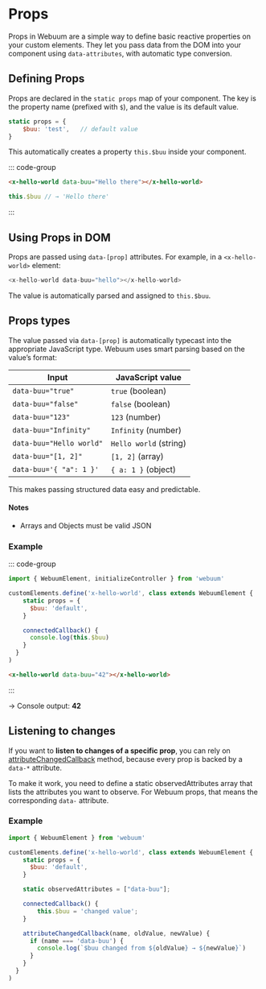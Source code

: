 # Props

Props in Webuum are a simple way to define basic reactive properties on your custom elements.
They let you pass data from the DOM into your component using `data-attributes`, with automatic type conversion.

## Defining Props

Props are declared in the `static props` map of your component.
The key is the property name (prefixed with `$`), and the value is its default value.

```js
static props = {
    $buu: 'test',   // default value
}
```

This automatically creates a property `this.$buu` inside your component.

::: code-group
```html
<x-hello-world data-buu="Hello there"></x-hello-world>
```
```js
this.$buu // → 'Hello there'
```
:::

## Using Props in DOM

Props are passed using `data-[prop]` attributes. For example, in a `<x-hello-world>` element:

```js
<x-hello-world data-buu="hello"></x-hello-world>
```

The value is automatically parsed and assigned to `this.$buu`.

## Props types

The value passed via `data-[prop]` is automatically typecast into the appropriate JavaScript type. Webuum uses smart parsing based on the value’s format:

| Input                    | JavaScript value       |
|--------------------------|------------------------|
| `data-buu="true"`        | `true` (boolean)       |
| `data-buu="false"`       | `false` (boolean)      |
| `data-buu="123"`         | `123` (number)         |
| `data-buu="Infinity"`    | `Infinity` (number)    |
| `data-buu="Hello world"` | `Hello world` (string) |
| `data-buu="[1, 2]"`      | `[1, 2]` (array)       |
| `data-buu='{ "a": 1 }'`  | `{ a: 1 }` (object)    |

This makes passing structured data easy and predictable.

#### Notes
- Arrays and Objects must be valid JSON

### Example

::: code-group
```js
import { WebuumElement, initializeController } from 'webuum'

customElements.define('x-hello-world', class extends WebuumElement {
    static props = {
      $buu: 'default',
    }

    connectedCallback() {
      console.log(this.$buu)
    }
  }
)
```
```html
<x-hello-world data-buu="42"></x-hello-world>
```
:::

→ Console output: **42**


## Listening to changes

If you want to **listen to changes of a specific prop**, you can rely on [attributeChangedCallback](https://developer.mozilla.org/en-US/docs/Web/API/Web_components/Using_custom_elements#custom_element_lifecycle_callbacks) method, because every prop is backed by a `data-*` attribute.

To make it work, you need to define a static observedAttributes array that lists the attributes you want to observe.
For Webuum props, that means the corresponding `data-` attribute.

### Example

```js
import { WebuumElement } from 'webuum'

customElements.define('x-hello-world', class extends WebuumElement {
    static props = {
      $buu: 'default',
    }

    static observedAttributes = ["data-buu"];

    connectedCallback() {
        this.$buu = 'changed value';
    }

    attributeChangedCallback(name, oldValue, newValue) {
      if (name === 'data-buu') {
        console.log(`$buu changed from ${oldValue} → ${newValue}`)
      }
    }
  }
)
```